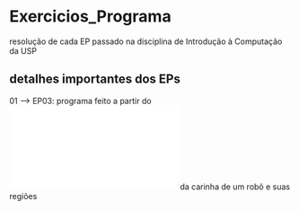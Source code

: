 # Exercicios_Programa
resolução de cada EP passado na disciplina de Introdução à Computação da USP
## detalhes importantes dos EPs
01 --> EP03: programa feito a partir do ![gráfico](file:///sysroot/home/carlo/Documentos/rosto_robo.pdf) da carinha de um robô e suas regiões
